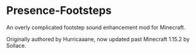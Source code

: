 # Presence-Footsteps
An overly complicated footstep sound enhancement mod for Minecraft.

Originally authored by Hurricaaane, now updated past Minecraft 1.15.2 by Sollace.
